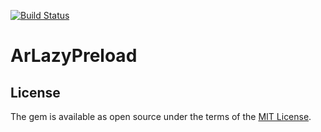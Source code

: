 [![Build Status](https://travis-ci.org/DmitryTsepelev/ar_lazy_preload.svg?branch=master)](https://travis-ci.org/DmitryTsepelev/ar_lazy_preload)

# ArLazyPreload

## License
The gem is available as open source under the terms of the [MIT License](https://opensource.org/licenses/MIT).
